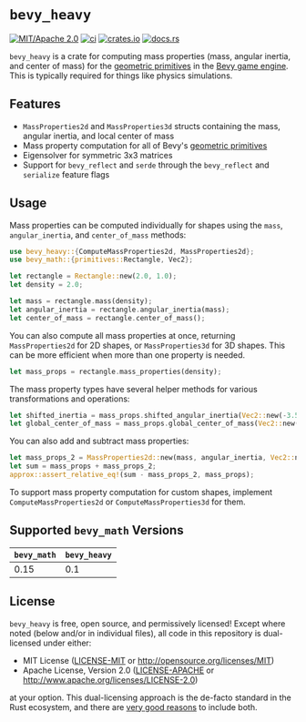 # `bevy_heavy`

[![MIT/Apache 2.0](https://img.shields.io/badge/license-MIT%2FApache-blue.svg)](https://github.com/Jondolf/bevy_heavy#license)
[![ci](https://github.com/Jondolf/bevy_heavy/actions/workflows/ci.yml/badge.svg?branch=main)](https://github.com/Jondolf/bevy_heavy/actions/workflows/ci.yml)
[![crates.io](https://img.shields.io/crates/v/bevy_heavy?label=crates.io)](https://crates.io/crates/bevy_heavy)
[![docs.rs](https://img.shields.io/docsrs/bevy_heavy?label=docs.rs)](https://docs.rs/bevy_heavy)

`bevy_heavy` is a crate for computing mass properties (mass, angular inertia, and center of mass)
for the [geometric primitives] in the [Bevy game engine][Bevy]. This is typically required
for things like physics simulations.

[geometric primitives]: https://docs.rs/bevy/latest/bevy/math/primitives/index.html
[Bevy]: https://bevyengine.org

## Features

- `MassProperties2d` and `MassProperties3d` structs containing the mass, angular inertia, and local center of mass
- Mass property computation for all of Bevy's [geometric primitives]
- Eigensolver for symmetric 3x3 matrices
- Support for `bevy_reflect` and `serde` through the `bevy_reflect` and `serialize` feature flags

## Usage

Mass properties can be computed individually for shapes using the `mass`, `angular_inertia`,
and `center_of_mass` methods:

```rust
use bevy_heavy::{ComputeMassProperties2d, MassProperties2d};
use bevy_math::{primitives::Rectangle, Vec2};

let rectangle = Rectangle::new(2.0, 1.0);
let density = 2.0;

let mass = rectangle.mass(density);
let angular_inertia = rectangle.angular_inertia(mass);
let center_of_mass = rectangle.center_of_mass();
```

You can also compute all mass properties at once, returning `MassProperties2d` for 2D shapes,
or `MassProperties3d` for 3D shapes. This can be more efficient when more than one property is needed.

```rust
let mass_props = rectangle.mass_properties(density);
```

The mass property types have several helper methods for various transformations and operations:

```rust
let shifted_inertia = mass_props.shifted_angular_inertia(Vec2::new(-3.5, 1.0));
let global_center_of_mass = mass_props.global_center_of_mass(Vec2::new(5.0, 7.5));
```

You can also add and subtract mass properties:

```rust
let mass_props_2 = MassProperties2d::new(mass, angular_inertia, Vec2::new(0.0, 1.0));
let sum = mass_props + mass_props_2;
approx::assert_relative_eq!(sum - mass_props_2, mass_props);
```

To support mass property computation for custom shapes, implement `ComputeMassProperties2d`
or `ComputeMassProperties3d` for them.

## Supported `bevy_math` Versions

| `bevy_math` | `bevy_heavy` |
| ----------- | ------------ |
| 0.15        | 0.1          |

## License

`bevy_heavy` is free, open source, and permissively licensed! Except where noted (below and/or in individual files),
all code in this repository is dual-licensed under either:

- MIT License ([LICENSE-MIT](/LICENSE-MIT) or <http://opensource.org/licenses/MIT>)
- Apache License, Version 2.0 ([LICENSE-APACHE](/LICENSE-APACHE) or <http://www.apache.org/licenses/LICENSE-2.0>)

at your option. This dual-licensing approach is the de-facto standard in the Rust ecosystem,
and there are [very good reasons](https://github.com/bevyengine/bevy/issues/2373) to include both.
